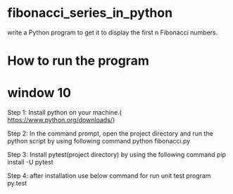 # fibonacci_series_in_python
write a Python program to get it to display the first n Fibonacci numbers.

# How to run the program
# window 10

  Step 1: Install python on your machine.( https://www.python.org/downloads/)

  Step 2: In the command prompt, open the project directory and run the python script by using following command
  python fibonacci.py
  
  Step 3:  Install pytest(project directory) by using the following command
  pip install -U pytest
  
  Step 4: after installation use below command for run unit test program
  py.test
